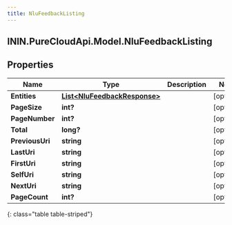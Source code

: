 ```yaml
---
title: NluFeedbackListing
---
```

## ININ.PureCloudApi.Model.NluFeedbackListing

## Properties

|Name | Type | Description | Notes|
|------------ | ------------- | ------------- | -------------|
| **Entities** | [**List&lt;NluFeedbackResponse&gt;**](NluFeedbackResponse.html) |  | [optional] |
| **PageSize** | **int?** |  | [optional] |
| **PageNumber** | **int?** |  | [optional] |
| **Total** | **long?** |  | [optional] |
| **PreviousUri** | **string** |  | [optional] |
| **LastUri** | **string** |  | [optional] |
| **FirstUri** | **string** |  | [optional] |
| **SelfUri** | **string** |  | [optional] |
| **NextUri** | **string** |  | [optional] |
| **PageCount** | **int?** |  | [optional] |
{: class="table table-striped"}


